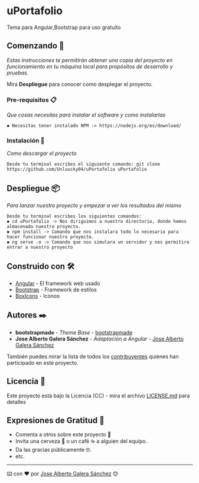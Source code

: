 # uPortafolio
Tema para Angular,Bootstrap para uso gratuito

## Comenzando 🚀

_Estas instrucciones te permitirán obtener una copia del proyecto en funcionamiento en tu máquina local para propósitos de desarrollo y pruebas._

Mira **Despliegue** para conocer como desplegar el proyecto.


### Pre-requisitos 📋

_Que cosas necesitas para instalar el software y como instalarlas_


```
◾ Necesitas tener instalado NPM -> https://nodejs.org/es/download/
```

### Instalación 🔧

_Como descargar el proyecto_

```
Desde tu terminal escribes el siguiente comando: git clone https://github.com/Unluucky04/uPortafolio uPortafolio
```


## Despliegue 📦

_Para lanzar nuestro proyecto y empezar a ver los resultados del mismo_

```
Desde tu terminal escribes los siguientes comandos: 
◾ cd uPortafolio -> Nos diriguimos a nuestro directorio, donde hemos almacenado nuestro proyecto.
◾ npm install -> Comando que nos instalara todo lo necesario para hacer funcionar nuestro proyecto.
◾ ng serve -o -> Comando que nos simulara un servidor y nos permitira entrar a nuestro proyecto
```

## Construido con 🛠️

* [Angular](https://angular.io/) - El framework web usado
* [Bootstrap](https://getbootstrap.com/) - Framework de estilos
* [BoxIcons](https://boxicons.com/) - Iconos


## Autores ✒️

* **bootstrapmade** - *Theme Base* - [bootstrapmade](https://bootstrapmade.com/iportfolio-bootstrap-portfolio-websites-template/)
* **Jose Alberto Galera Sánchez** - *Adaptación a Angular* - [Jose Alberto Galera Sánchez](https://github.com/unluucky04)

También puedes mirar la lista de todos los [contribuyentes](https://github.com/your/project/contributors) quíenes han participado en este proyecto. 

## Licencia 📄

Este proyecto está bajo la Licencia (CC) - mira el archivo [LICENSE.md](https://github.com/Unluucky04/uPortafolio/blob/master/LICENSE) para detalles

## Expresiones de Gratitud 🎁

* Comenta a otros sobre este proyecto 📢
* Invita una cerveza 🍺 o un café ☕ a alguien del equipo. 
* Da las gracias públicamente 🤓.
* etc.



---
⌨️ con ❤️ por [Jose Alberto Galera Sánchez](https://github.com/unluucky04) 😊
